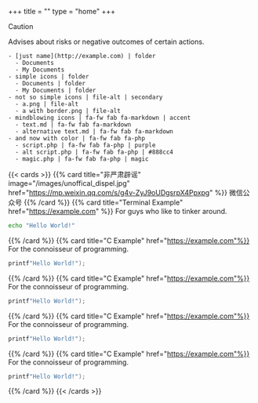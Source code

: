 +++
title = ""
type = "home"
+++


> [!CAUTION]
> Advises about risks or negative outcomes of certain actions.


```tree
- [just name](http://example.com) | folder
  - Documents
  - My Documents
- simple icons | folder
  - Documents | folder
  - My Documents | folder
- not so simple icons | file-alt | secondary
  - a.png | file-alt
  - a with border.png | file-alt
- mindblowing icons | fa-fw fab fa-markdown | accent
  - text.md | fa-fw fab fa-markdown
  - alternative text.md | fa-fw fab fa-markdown
- and now with color | fa-fw fab fa-php
  - script.php | fa-fw fab fa-php | purple
  - alt script.php | fa-fw fab fa-php | #888cc4
  - magic.php | fa-fw fab fa-php | magic
```

{{< cards >}}
{{% card title="非严肃辟谣" image="/images/unoffical_dispel.jpg" href="https://mp.weixin.qq.com/s/g4v-ZyJ9oUDgsrpX4Ppxpg" %}}
微信公众号
{{% /card %}}
{{% card title="Terminal Example" href="https://example.com" %}}
For guys who like to tinker around.

```bash
echo "Hello World!"
```
{{% /card %}}
{{% card title="C Example" href="https://example.com"%}}
For the connoisseur of programming.

```c
printf"Hello World!");
```
{{% /card %}}
{{% card title="C Example" href="https://example.com"%}}
For the connoisseur of programming.

```c
printf"Hello World!");
```
{{% /card %}}
{{% card title="C Example" href="https://example.com"%}}
For the connoisseur of programming.

```c
printf"Hello World!");
```
{{% /card %}}
{{% card title="C Example" href="https://example.com"%}}
For the connoisseur of programming.

```c
printf"Hello World!");
```
{{% /card %}}
{{< /cards >}}